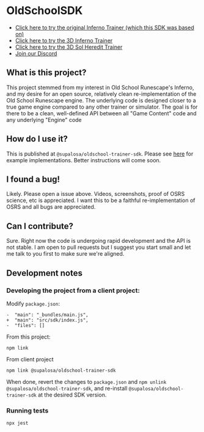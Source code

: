 # OldSchoolSDK

- [Click here to try the original Inferno Trainer (which this SDK was based on)](https://www.infernotrainer.com/)
- [Click here to try the 3D Inferno Trainer](https://inferno.colosim.com/)
- [Click here to try the 3D Sol Heredit Trainer](https://colosim.com/)
- [Join our Discord](https://discord.gg/Z3ZyY7Yzt5)

## What is this project?

This project stemmed from my interest in Old School Runescape's Inferno, and my desire for an open source, relatively clean re-implementation of the Old School Runescape engine. The underlying code is designed closer to a true game engine compared to any other trainer or simulator. The goal is for there to be a clean, well-defined API between all "Game Content" code and any underlying "Engine" code

## How do I use it?

This is published at `@supalosa/oldschool-trainer-sdk`. Please see [here](https://github.com/Supalosa/InfernoTrainer) for example implementations. Better instructions will come soon.

## I found a bug!

Likely. Please open a issue above. Videos, screenshots, proof of OSRS science, etc is appreciated. I want this to be a faithful re-implementation of OSRS and all bugs are appreciated.

## Can I contribute?

Sure. Right now the code is undergoing rapid development and the API is not stable. I am open to pull requests but I suggest you start small and let me talk to you first to make sure we're aligned.

## Development notes

### Developing the project from a client project:

Modify `package.json`:

    -  "main": "_bundles/main.js",
    +  "main": "src/sdk/index.js",
    -  "files": []

From this project:

    npm link

From client project

    npm link @supalosa/oldschool-trainer-sdk

When done, revert the changes to `package.json` and `npm unlink @supalosa/oldschool-trainer-sdk`, and re-install `@supalosa/oldschool-trainer-sdk` at the desired SDK version.

### Running tests

    npx jest

